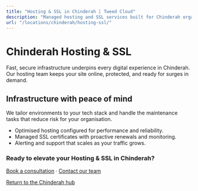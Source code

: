 ```yaml
---
title: "Hosting & SSL in Chinderah | Tweed Cloud"
description: "Managed hosting and SSL services built for Chinderah organisations."
url: "/locations/chinderah/hosting-ssl/"
---
```


# Chinderah Hosting & SSL

Fast, secure infrastructure underpins every digital experience in Chinderah. Our hosting team keeps your site online, protected, and ready for surges in demand.

## Infrastructure with peace of mind

We tailor environments to your tech stack and handle the maintenance tasks that reduce risk for your organisation.

- Optimised hosting configured for performance and reliability.
- Managed SSL certificates with proactive renewals and monitoring.
- Alerting and support that scales as your traffic grows.

### Ready to elevate your Hosting & SSL in Chinderah?

[Book a consultation](/consultation/) · [Contact our team](/contact/)

[Return to the Chinderah hub](/locations/chinderah/)
